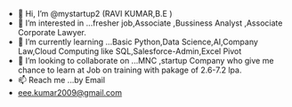 - 👋 Hi, I’m @mystartup2 (RAVI KUMAR,B.E )
- 👀 I’m interested in ...fresher job,Associate ,Bussiness Analyst ,Associate Corporate Lawyer.
- 🌱 I’m currently learning ...Basic Python,Data Science,AI,Company Law,Cloud Computing like SQL,Salesforce-Admin,Excel Pivot
- 💞️ I’m looking to collaborate on ...MNC ,startup Company who give me chance to learn at Job on training with pakage of 2.6-7.2 lpa.
- 📫  Reach me ...by Email 
- eee.kumar2009@gmail.com

<!---
mystartup2/mystartup2 is a ✨ special ✨ repository because its `README.md` (this file) appears on your GitHub profile.
You can click the Preview link to take a look at your changes.
--->
